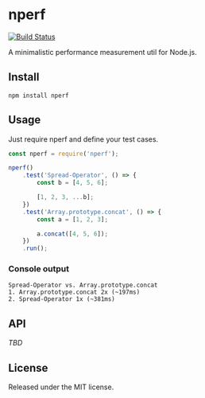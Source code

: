 # nperf

[![Build Status](https://travis-ci.org/spanitz/nperf.svg?branch=master)](https://travis-ci.org/spanitz/nperf)

A minimalistic performance measurement util for Node.js.

## Install
```
npm install nperf
```

## Usage
Just require nperf and define your test cases.

```javascript
const nperf = require('nperf');

nperf()
    .test('Spread-Operator', () => {
        const b = [4, 5, 6];

        [1, 2, 3, ...b];
    })
    .test('Array.prototype.concat', () => {
        const a = [1, 2, 3];

        a.concat([4, 5, 6]);
    })
    .run();
```

### Console output
```
Spread-Operator vs. Array.prototype.concat
1. Array.prototype.concat 2x (~197ms)
2. Spread-Operator 1x (~381ms)
```

## API
_TBD_

## License

Released under the MIT license.

